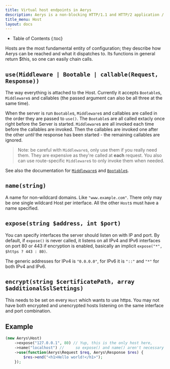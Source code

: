 ```yaml
---
title: Virtual host endpoints in Aerys
description: Aerys is a non-blocking HTTP/1.1 and HTTP/2 application / websocket / static file server.
title_menu: Host
layout: docs
---
```


* Table of Contents
{:toc}

Hosts are the most fundamental entity of configuration; they describe how Aerys can be reached and what it dispatches to. Its functions in general return $this, so one can easily chain calls.

## `use(Middleware | Bootable | callable(Request, Response))`

The way everything is attached to the Host. Currently it accepts `Bootable`s, `Middleware`s and callables (the passed argument can also be all three at the same time).

When the server is run `Bootable`s, `Middleware`s and callables are called in the order they are passed to `use()`. The `Bootable`s are all called extacly once right before the Server is started. `Middleware`s are all invoked each time before the callables are invoked. Then the callables are invoked one after the other *until* the response has been started - the remaining callables are ignored.

> Note: be careful with `Middleware`s, only use them if you really need them. They are expensive as they're called at **each** request. You also can use route-specific `Middleware`s to only invoke them when needed.

See also the documentation for [`Middleware`s](middleware.html) and [`Bootable`s](bootable.html).

## `name(string)`

A name for non-wildcard domains. Like `"www.example.com"`. There only may be one single wildcard Host per interface. All the other `Host`s must have a name specified.

## `expose(string $address, int $port)`

You can specify interfaces the server should listen on with IP and port. By default, if `expose()` is never called, it listens on all IPv4 and IPv6 interfaces on port 80 or 443 if encryption is enabled, basically an implicit `expose("*", $https ? 443 : 80)`.

The generic addresses for IPv4 is `"0.0.0.0"`, for IPv6 it is `"::"` and `"*"` for both IPv4 and IPv6.

## `encrypt(string $certificatePath, array $additionalSslSettings)`

This needs to be set on every `Host` which wants to use https. You may not have both encrypted and unencrypted hosts listening on the same interface and port combination.

## Example

```php
(new Aerys\Host)
	->expose("127.0.0.1", 80) // Yup, this is the only host here,
	->name("localhost") //	   so expose() and name() aren't necessary
	->use(function(Aerys\Request $req, Aerys\Response $res) {
		$res->end("<h1>Hello world!</h1>");
	});
```
